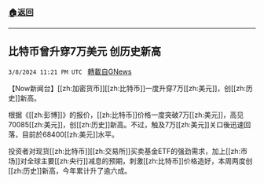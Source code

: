 ###  [:house:返回](README.md)
---


## 比特币曾升穿7万美元 创历史新高
`3/8/2024 11:21 PM UTC ` [轉載自GNews](https://gnews.org/articles/2378533)

【Now新闻台】[[zh:加密货币]][[zh:比特币]]一度升穿7万[[zh:美元]]，创[[zh:历史]]新高。

根据《[[zh:彭博]]》的报价，[[zh:比特币]]价格一度突破7万[[zh:美元]]，高见70085[[zh:美元]]，创[[zh:历史]]新高。不过，触及7万[[zh:美元]]关口後迅速回落，目前於68400[[zh:美元]]水平。

投资者对现货[[zh:比特币]][[zh:交易所]]买卖基金ETF的强劲需求，加上[[zh:市场]]对全球主要[[zh:央行]]减息的预期，刺激[[zh:比特币]]价格造好，本周两度创[[zh:历史]]新高，今年累计升了逾六成。

